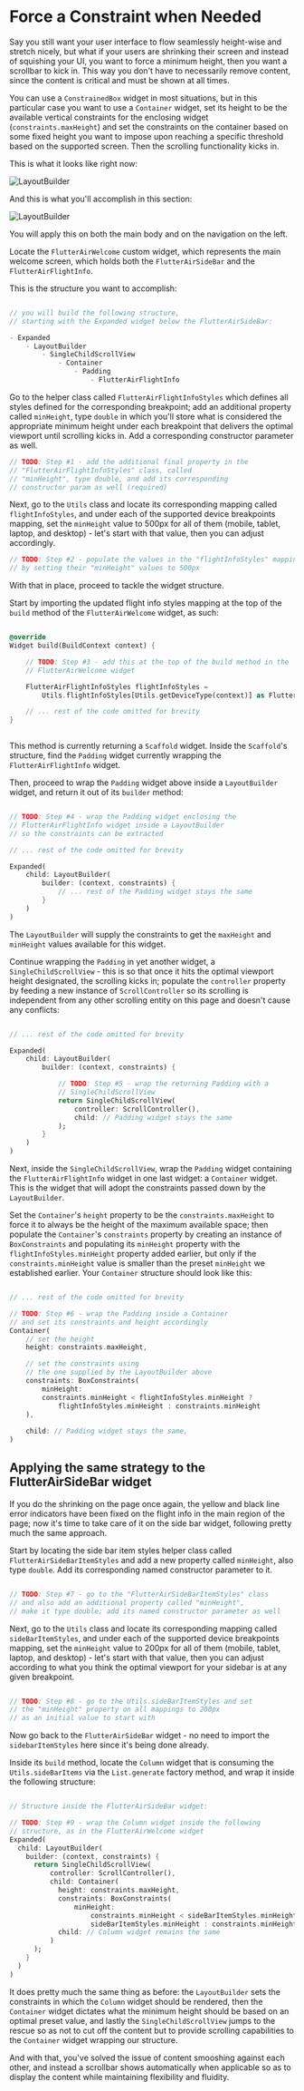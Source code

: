 # Force a Constraint when Needed

Say you still want your user interface to flow seamlessly height-wise and stretch nicely, but what if your users are shrinking their screen and instead of squishing your UI, you want to force a minimum height, then you want a scrollbar to kick in. This way you don't have to necessarily remove content, since the content is critical and must be shown at all times.

You can use a ```ConstrainedBox``` widget in most situations, but in this particular case you want to use a ```Container``` widget, set its height to be the available vertical constraints for the enclosing widget (```constraints.maxHeight```) and set the constraints on the container based on some fixed height you want to impose upon reaching a specific threshold based on the supported screen. Then the scrolling functionality kicks in.

This is what it looks like right now:

![LayoutBuilder](https://romanejaquez.github.io/responsive-ui-flutter-workshop/images/layoutconstraints_bad.gif)

And this is what you'll accomplish in this section:

![LayoutBuilder](https://romanejaquez.github.io/responsive-ui-flutter-workshop/images/layoutconstraints_scroll.gif)

You will apply this on both the main body and on the navigation on the left.

Locate the ```FlutterAirWelcome``` custom widget, which represents the main welcome screen, which holds both the ```FlutterAirSideBar``` and the ```FlutterAirFlightInfo```.

This is the structure you want to accomplish:

```dart

// you will build the following structure, 
// starting with the Expanded widget below the FlutterAirSideBar:

- Expanded
    - LayoutBuilder
        - SingleChildScrollView
            - Container
                - Padding
                    - FlutterAirFlightInfo

```

Go to the helper class called ```FlutterAirFlightInfoStyles``` which defines all styles defined for the corresponding breakpoint; add an additional property called ```minHeight```, type ```double``` in which you'll store what is considered the appropriate minimum height under each breakpoint that delivers the optimal viewport until scrolling kicks in. Add a corresponding constructor parameter as well.

```dart
// TODO: Step #1 - add the additional final property in the
// "FlutterAirFlightInfoStyles" class, called
// "minHeight", type double, and add its corresponding
// constructor param as well (required)
```

Next, go to the ```Utils``` class and locate its corresponding mapping called ```flightInfoStyles```, and under each of the supported device breakpoints mapping, set the ```minHeight``` value to 500px for all of them (mobile, tablet, laptop, and desktop) - let's start with that value, then you can adjust accordingly.

```dart
// TODO: Step #2 - populate the values in the "flightInfoStyles" mapping
// by setting their "minHeight" values to 500px
```

With that in place, proceed to tackle the widget structure.

Start by importing the updated flight info styles mapping at the top of the ```build``` method of the ```FlutterAirWelcome``` widget, as such:

```dart

@override
Widget build(BuildContext context) {

    // TODO: Step #3 - add this at the top of the build method in the 
    // FlutterAirWelcome widget

    FlutterAirFlightInfoStyles flightInfoStyles = 
        Utils.flightInfoStyles[Utils.getDeviceType(context)] as FlutterAirFlightInfoStyles;

    // ... rest of the code omitted for brevity
}
    
```

This method is currently returning a ```Scaffold``` widget. Inside the ```Scaffold```'s structure, find the ```Padding``` widget currently wrapping the ```FlutterAirFlightInfo``` widget.

Then, proceed to wrap the ```Padding``` widget above inside a ```LayoutBuilder``` widget, and return it out of its ```builder``` method:


```dart

// TODO: Step #4 - wrap the Padding widget enclosing the
// FlutterAirFlightInfo widget inside a LayoutBuilder
// so the constraints can be extracted

// ... rest of the code omitted for brevity

Expanded(
    child: LayoutBuilder(
        builder: (context, constraints) {
            // ... rest of the Padding widget stays the same
        }
    )
)

```

The ```LayoutBuilder``` will supply the constraints to get the ```maxHeight``` and ```minHeight``` values available for this widget.

Continue wrapping the ```Padding``` in yet another widget, a ```SingleChildScrollView``` - this is so that once it hits the optimal viewport height designated, the scrolling kicks in; populate the ```controller``` property by feeding a new instance of ```ScrollController``` so its scrolling is independent from any other scrolling entity on this page and doesn't cause any conflicts:

```dart

// ... rest of the code omitted for brevity

Expanded(
    child: LayoutBuilder(
        builder: (context, constraints) {

            // TODO: Step #5 - wrap the returning Padding with a
            // SingleChildScrollView
            return SingleChildScrollView(
                controller: ScrollController(),
                child: // Padding widget stays the same
            );
        }
    )
)

```

Next, inside the ```SingleChildScrollView```, wrap the ```Padding``` widget containing the ```FlutterAirFlightInfo``` widget in one last widget:  a ```Container``` widget. This is the widget that will adopt the constraints passed down by the ```LayoutBuilder```.

Set the ```Container```'s ```height``` property to be the ```constraints.maxHeight``` to force it to always be the height of the maximum available space; then populate the ```Container```'s ```constraints``` property by creating an instance of ```BoxConstraints``` and populating its ```minHeight``` property with the ```flightInfoStyles.minHeight``` property added earlier, but only if the ```constraints.minHeight``` value is smaller than the preset ```minHeight``` we established earlier. Your ```Container``` structure should look like this:

```dart

// ... rest of the code omitted for brevity

// TODO: Step #6 - wrap the Padding inside a Container
// and set its constraints and height accordingly
Container(
    // set the height
    height: constraints.maxHeight,

    // set the constraints using
    // the one supplied by the LayoutBuilder above
    constraints: BoxConstraints(
        minHeight: 
        constraints.minHeight < flightInfoStyles.minHeight ? 
            flightInfoStyles.minHeight : constraints.minHeight
    ),
    
    child: // Padding widget stays the same,
)
```

## Applying the same strategy to the FlutterAirSideBar widget

If you do the shrinking on the page once again, the yellow and black line error indicators have been fixed on the flight info in the main region of the page; now it's time to take care of it on the side bar widget, following pretty much the same approach.

Start by locating the side bar item styles helper class called ```FlutterAirSideBarItemStyles``` and add a new property called ```minHeight```, also type ```double```. Add its corresponding named constructor parameter to it.

```dart

// TODO: Step #7 - go to the "FlutterAirSideBarItemStyles" class
// and also add an additional property called "minHeight",
// make it type double; add its named constructor parameter as well

```

Next, go to the ```Utils``` class and locate its corresponding mapping called ```sideBarItemStyles```, and under each of the supported device breakpoints mapping, set the ```minHeight``` value to 200px for all of them (mobile, tablet, laptop, and desktop) - let's start with that value, then you can adjust according to what you think the optimal viewport for your sidebar is at any given breakpoint.

```dart

// TODO: Step #8 - go to the Utils.sideBarItemStyles and set
// the "minHeight" property on all mappings to 200px
// as an initial value to start with

```


Now go back to the ```FlutterAirSideBar``` widget - no need to import the ```sidebarItemStyles``` here since it's being done already.

Inside its ```build``` method, locate the ```Column``` widget that is consuming the ```Utils.sideBarItems``` via the ```List.generate``` factory method, and wrap it inside the following structure:

```dart

// Structure inside the FlutterAirSideBar widget:

// TODO: Step #9 - wrap the Column widget inside the following
// structure, as in the FlutterAirWelcome widget
Expanded( 
  child: LayoutBuilder(
    builder: (context, constraints) {
      return SingleChildScrollView(
          controller: ScrollController(),
          child: Container(
            height: constraints.maxHeight,
            constraints: BoxConstraints(
                minHeight: 
                    constraints.minHeight < sideBarItemStyles.minHeight ?
                    sideBarItemStyles.minHeight : constraints.minHeight),
            child: // Column widget remains the same
          )
      );
    }
  )
)

```

It does pretty much the same thing as before: the ```LayoutBuilder``` sets the constraints in which the ```Column``` widget should be rendered, then the ```Container``` widget dictates what the minimum height should be based on an optimal preset value, and lastly the ```SingleChildScrollView``` jumps to the rescue so as not to cut off the content but to provide scrolling capabilities to the ```Container``` widget wrapping our structure.

And with that, you've solved the issue of content smooshing against each other, and instead a scrollbar shows automatically when applicable so as to display the content while maintaining flexibility and fluidity.
